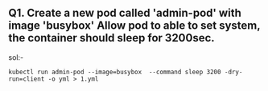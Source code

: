 ## Q1. Create a new pod called 'admin-pod' with image 'busybox' Allow pod to able to set system, the container should sleep for 3200sec.

sol:-
```
kubectl run admin-pod --image=busybox  --command sleep 3200 -dry-run=client -o yml > 1.yml
```


